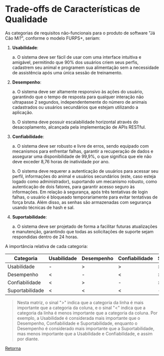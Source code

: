 # Trade-offs de Características de Qualidade

As categorias de requisitos não-funcionais para o produto de software "Já Cão Mi?", conforme o modelo FURPS+, seriam:

1. **Usabilidade**: 
   
   a. O sistema deve ser fácil de usar com uma interface intuitiva e amigável, permitindo que 90% dos usuários criem seus perfis, cadastrem seu animal e programem sua alimentação sem a necessidade de assistência após uma única sessão de treinamento.

2. **Desempenho**: 
   
   a. O sistema deve ser altamente responsivo às ações do usuário, garantindo que o tempo de resposta para qualquer interação não ultrapasse 2 segundos, independentemente do número de animais cadastrados ou usuários secundários que estejam utilizando a aplicação.

   b. O sistema deve possuir escalabilidade horizontal através do desacoplamento, alcançada pela implementação de APIs RESTful.

3. **Confiabilidade**: 
   
   a. O sistema deve ser robusto e livre de erros, sendo equipado com mecanismos para enfrentar falhas, garantir a recuperação de dados e assegurar uma disponibilidade de 99,9%, o que significa que ele não deve exceder 8,76 horas de inatividade por ano.
   
   b. O sistema deve requerer a autenticação de usuários para acessar seu perfil, informações do animal e usuários secundários (este, caso esteja logado como administrador), suportando um mecanismo robusto, como autenticação de dois fatores, para garantir acesso seguro às informações. Em relação à segurança, após três tentativas de login falhas, o usuário é bloqueado temporariamente para evitar tentativas de força bruta. Além disso, as senhas são armazenadas com segurança usando técnicas de hash e sal.

4. **Suportabilidade**: 
   
   a. O sistema deve ser projetado de forma a facilitar futuras atualizações e manutenção, garantindo que todas as solicitações de suporte sejam respondidas dentro de 24 horas.

A importância relativa de cada categoria:

| Categoria | Usabilidade | Desempenho | Confiabilidade | Suportabilidade |
| --- | --- | --- | --- | --- |
| Usabilidade | - | > | > | > |
| Desempenho | < | - | < | > |
| Confiabilidade | < | > | - | > |
| Suportabilidade | < | < | < | - |

> Nesta matriz, o sinal ">" indica que a categoria da linha é mais importante que a categoria da coluna, e o sinal "<" indica que a categoria da linha é menos importante que a categoria da coluna. Por exemplo, a Usabilidade é considerada mais importante que o Desempenho, Confiabilidade e Suportabilidade, enquanto o Desempenho é considerado mais importante que a Suportabilidade, mas menos importante que a Usabilidade e Confiabilidade, e assim por diante.

[Retorna](../README.md)
